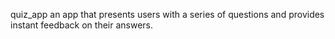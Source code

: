 quiz_app
an app that presents users with a series of questions and provides instant feedback on their answers.
